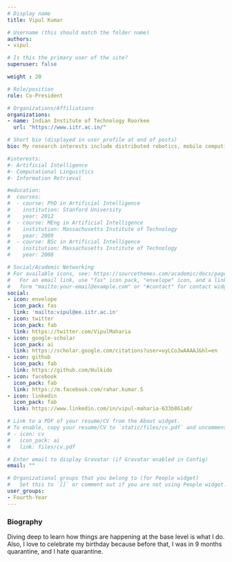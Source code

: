 ```yaml
---
# Display name
title: Vipul Kumar

# Username (this should match the folder name)
authors:
- vipul

# Is this the primary user of the site?
superuser: false

weight : 20

# Role/position
role: Co-President

# Organizations/Affiliations
organizations:
- name: Indian Institute of Technology Roorkee
  url: "https://www.iitr.ac.in/"

# Short bio (displayed in user profile at end of posts)
bio: My research interests include distributed robotics, mobile computing and programmable matter.

#interests:
#- Artificial Intelligence
#- Computational Linguistics
#- Information Retrieval

#education:
#  courses:
#  - course: PhD in Artificial Intelligence
#    institution: Stanford University
#    year: 2012
#  - course: MEng in Artificial Intelligence
#    institution: Massachusetts Institute of Technology
#    year: 2009
#  - course: BSc in Artificial Intelligence
#    institution: Massachusetts Institute of Technology
#    year: 2008

# Social/Academic Networking
# For available icons, see: https://sourcethemes.com/academic/docs/page-builder/#icons
#   For an email link, use "fas" icon pack, "envelope" icon, and a link in the
#   form "mailto:your-email@example.com" or "#contact" for contact widget.
social:
- icon: envelope
  icon_pack: fas
  link: 'mailto:vipul@ee.iitr.ac.in'
- icon: twitter
  icon_pack: fab
  link: https://twitter.com/VipulMaharia
- icon: google-scholar
  icon_pack: ai
  link: https://scholar.google.com/citations?user=uyLCo3wAAAAJ&hl=en
- icon: github
  icon_pack: fab
  link: https://github.com/Hulkido
- icon: facebook
  icon_pack: fab
  link: https://m.facebook.com/rahar.kumar.5
- icon: linkedin
  icon_pack: fab
  link: https://www.linkedin.com/in/vipul-maharia-633b861a0/

# Link to a PDF of your resume/CV from the About widget.
# To enable, copy your resume/CV to `static/files/cv.pdf` and uncomment the lines below.
# - icon: cv
#   icon_pack: ai
#   link: files/cv.pdf

# Enter email to display Gravatar (if Gravatar enabled in Config)
email: ""

# Organizational groups that you belong to (for People widget)
#   Set this to `[]` or comment out if you are not using People widget.
user_groups:
- Fourth-Year
---
```


### Biography

Diving deep to learn how things are happening at the base level is what I do. Also, I love to celebrate my birthday because before that, I was in 9 months quarantine, and I hate quarantine. 

